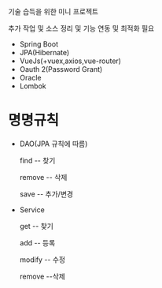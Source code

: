기술 습득을 위한 미니 프로젝트

추가 작업 및 소스 정리 및 기능 연동 및 최적화 필요

- Spring Boot
- JPA(Hibernate)
- VueJs(+vuex,axios,vue-router)
- Oauth 2(Password Grant)
- Oracle
- Lombok

# 명명규칙
- DAO(JPA 규칙에 따름)

  find --  찾기
  
  remove -- 삭제
  
  save --  추가/변경

- Service

  get  -- 찾기
  
  add -- 등록
  
  modify -- 수정
  
  remove --삭제
